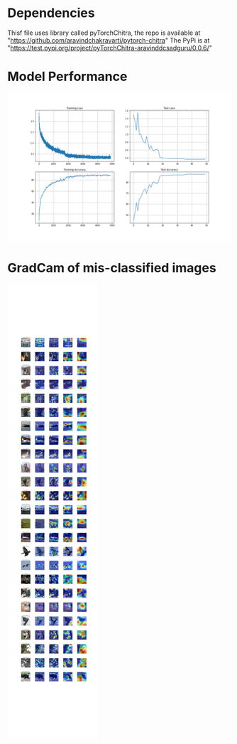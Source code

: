 # Dependencies 
Thisf file uses library called pyTorchChitra, the repo is available at "https://github.com/aravindchakravarti/pytorch-chitra"
The PyPi is at "https://test.pypi.org/project/pyTorchChitra-aravinddcsadguru/0.0.6/"

# Model Performance 
![Model Performance](https://github.com/aravindchakravarti/Deep_Learning_EVA_4/blob/master/S10_Cifar_Resnet/images/Model_performance.png)

# GradCam of mis-classified images
![GradCam of Misclassified images](https://github.com/aravindchakravarti/Deep_Learning_EVA_4/blob/master/S10_Cifar_Resnet/images/Cam_image.png)
